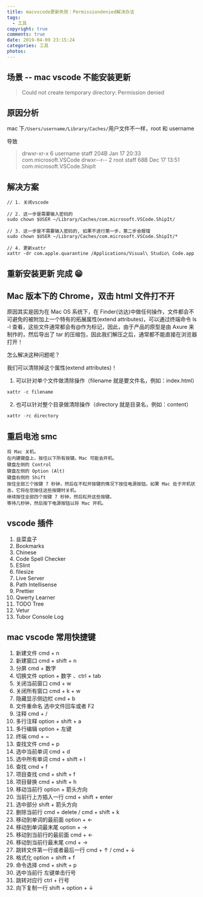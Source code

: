 ```yaml
---
title: macvscode更新失败：Permissiondenied解决办法
tags:
  - 工具
copyright: true
comments: true
date: 2019-04-09 23:15:24
categories: 工具
photos:
---
```


## 场景 -- mac vscode 不能安装更新

> Could not create temporary directory: Permission denied

## 原因分析

mac 下`/Users/username/Library/Caches/`用户文件不一样，root 和 username

导致

> drwxr-xr-x 6 username staff 204B Jan 17 20:33 com.microsoft.VSCode
> drwxr--r-- 2 root staff 68B Dec 17 13:51 com.microsoft.VSCode.ShipIt

## 解决方案

```
// 1. 关闭vscode

// 2. 这一步是需要输入密码的
sudo chown $USER ~/Library/Caches/com.microsoft.VSCode.ShipIt/

// 3. 这一步是不需要输入密码的, 如果不进行第一步，第二步会报错
sudo chown $USER ~/Library/Caches/com.microsoft.VSCode.ShipIt/*

// 4. 更新xattr
xattr -dr com.apple.quarantine /Applications/Visual\ Studio\ Code.app
```

## 重新安装更新 完成 😁

## Mac 版本下的 Chrome，双击 html 文件打不开

原因其实是因为在 Mac OS 系统下，在 Finder(访达)中做任何操作，文件都会不可避免的被附加上一个特有的拓展属性(extend attributes)，可以通过终端命令 ls -l 查看，这些文件通常都会有@作为标记，因此，由于产品的原型是由 Axure 来制作的，然后导出了 tar 的压缩包，因此我们解压之后，通常都不能直接在浏览器打开！

怎么解决这种问题呢？

我们可以清除掉这个属性(extend attributes)！

1. 可以针对单个文件做清除操作（filename 就是要文件名，例如：index.html）

```js
xattr -c filename
```

2. 也可以针对整个目录做清除操作（directory 就是目录名，例如：content）

```js
xattr -rc directory
```

## 重启电池 smc

```
将 Mac 关机。
在内建键盘上，按住以下所有按键。Mac 可能会开机。
键盘左侧的 Control
键盘左侧的 Option (Alt)
键盘右侧的 Shift
按住全部三个按键 7 秒钟，然后在不松开按键的情况下按住电源按钮。如果 Mac 处于开机状态，它将在您按住这些按键时关机。
继续按住全部四个按键 7 秒钟，然后松开这些按键。
等待几秒钟，然后按下电源按钮以将 Mac 开机。
```

## vscode 插件

1. 韭菜盒子
2. Bookmarks
3. Chinese
4. Code Spell Checker
5. ESlint
6. filesize
7. Live Server
8. Path Intellisense
9. Prettier
10. Qwerty Learner
11. TODO Tree
12. Vetur
13. Tubor Console Log

## mac vscode 常用快捷键

1. 新建文件 cmd + n
2. 新建窗口 cmd + shift + n
3. 分屏 cmd + 数字
4. 切换文件 option + 数字 、ctrl + tab
5. 关闭当前窗口 cmd + w
6. 关闭所有窗口 cmd + k + w
7. 隐藏显示侧边栏 cmd + b
8. 文件重命名 选中文件回车或者 F2
9. 注释 cmd + /
10. 多行注释 option + shift + a
11. 多行编辑 option + 左键
12. 终端 cmd + ~
13. 查找文件 cmd + p
14. 选中当前单词 cmd + d
15. 选中所有单词 cmd + shift + l
16. 查找 cmd + f
17. 项目查找 cmd + shift + f
18. 项目替换 cmd + shift + h
19. 移动当前行 option + 箭头方向
20. 当前行上方插入一行 cmd + shift + enter
21. 选中部分 shift + 箭头方向
22. 删除当前行 cmd + delete / cmd + shift + k
23. 移动到单词的最前面 option + ←
24. 移动到单词最末尾 option + →
25. 移动到当前行的最前面 cmd + ←
26. 移动到当前行最末尾 cmd + →
27. 跳转文件第一行或者最后一行 cmd + ↑ / cmd + ↓
28. 格式化 option + shift + f
29. 命令选择 cmd + shift + p
30. 选中当前行 左键单击行号
31. 跳转对应行 ctrl + 行号
32. 向下复制一行 shift + option + ↓
